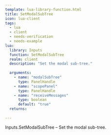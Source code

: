 ```yaml
---
template: lua-library-function.html
title: SetModalSubTree
icon: lua-client
tags:
  - lua
  - client
  - needs-verification
  - needs-example
lua:
  library: Inputs
  function: SetModalSubTree
  realm: client
  description: "Set the modal sub-tree."
  
  arguments:
    - name: "modalSubTree"
      type: PanelHandle
    - name: "scopePanel"
      type: PanelHandle
    - name: "receiveMessages"
      type: boolean
      default: "true"
  returns:
    
---
```


<div class="lua__search__keywords">
Inputs.SetModalSubTree &#x2013; Set the modal sub-tree.
</div>
